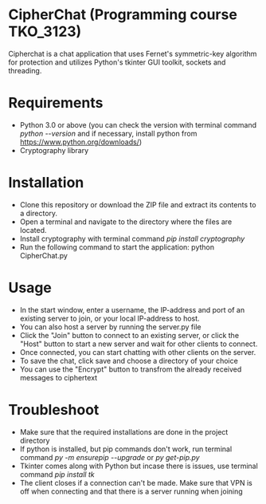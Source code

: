 # CipherChat (Programming course TKO_3123)
Cipherchat is a chat application that uses Fernet's symmetric-key algorithm for protection 
and utilizes Python's tkinter GUI toolkit, sockets and threading.

# Requirements
- Python 3.0 or above (you can check the version with terminal command *python --version* and if necessary, install python from https://www.python.org/downloads/)
- Cryptography library

# Installation
- Clone this repository or download the ZIP file and extract its contents to a directory.
- Open a terminal and navigate to the directory where the files are located.
- Install cryptography with terminal command *pip install cryptography*
- Run the following command to start the application: python CipherChat.py

# Usage
- In the start window, enter a username, the IP-address and port of an existing server to join, or your local IP-address to host.
- You can also host a server by running the server.py file 
- Click the "Join" button to connect to an existing server, or click the "Host" button to start a new server and wait for other clients to connect.
- Once connected, you can start chatting with other clients on the server.
- To save the chat, click save and choose a directory of your choice
- You can use the "Encrypt" button to transfrom the already received messages to ciphertext

# Troubleshoot
- Make sure that the required installations are done in the project directory
- If python is installed, but pip commands don't work, run terminal command *py -m ensurepip --upgrade* or *py get-pip.py*
- Tkinter comes along with Python but incase there is issues, use terminal command *pip install tk*
- The client closes if a connection can't be made. Make sure that VPN is off when connecting and that there is a server running when joining
